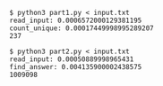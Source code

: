 ```commandline
$ python3 part1.py < input.txt
read_input: 0.0006572000129381195
count_unique: 0.00017449998995289207
237
```

```commandline
$ python3 part2.py < input.txt
read_input: 0.00050889998965431
find_answer: 0.004135900002438575
1009098
```
